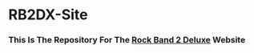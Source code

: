 # RB2DX-Site

### This Is The Repository For The [Rock Band 2 Deluxe](https://github.com/hmxmilohax/rock-band-2-deluxe) Website
